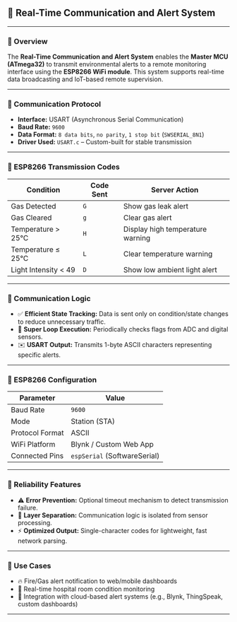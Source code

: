 ## 📡 Real-Time Communication and Alert System

---

### 🔸 Overview
The **Real-Time Communication and Alert System** enables the **Master MCU (ATmega32)** to transmit environmental alerts to a remote monitoring interface using the **ESP8266 WiFi module**. This system supports real-time data broadcasting and IoT-based remote supervision.

---

### 🔸 Communication Protocol

- **Interface:** USART (Asynchronous Serial Communication)
- **Baud Rate:** `9600`
- **Data Format:** `8 data bits`, `no parity`, `1 stop bit` (`SWSERIAL_8N1`)
- **Driver Used:** `USART.c` – Custom-built for stable transmission

---

### 🔸 ESP8266 Transmission Codes

| Condition               | Code Sent | Server Action                     |
|------------------------|-----------|-----------------------------------|
| Gas Detected           | `G`       | Show gas leak alert               |
| Gas Cleared            | `g`       | Clear gas alert                   |
| Temperature > 25°C     | `H`       | Display high temperature warning  |
| Temperature ≤ 25°C     | `L`       | Clear temperature warning         |
| Light Intensity < 49   | `D`       | Show low ambient light alert      |

---

### 🔸 Communication Logic

- ✅ **Efficient State Tracking:** Data is sent only on condition/state changes to reduce unnecessary traffic.
- 🔁 **Super Loop Execution:** Periodically checks flags from ADC and digital sensors.
- ✉️ **USART Output:** Transmits 1-byte ASCII characters representing specific alerts.

---

### 🔸 ESP8266 Configuration

| Parameter               | Value                    |
|------------------------|--------------------------|
| Baud Rate              | `9600`                   |
| Mode                   | Station (STA)            |
| Protocol Format        | ASCII                    |
| WiFi Platform          | Blynk / Custom Web App   |
| Connected Pins         | `espSerial` (SoftwareSerial) |

---

### 🔸 Reliability Features

- ⚠️ **Error Prevention:** Optional timeout mechanism to detect transmission failure.
- 🧩 **Layer Separation:** Communication logic is isolated from sensor processing.
- ⚡ **Optimized Output:** Single-character codes for lightweight, fast network parsing.

---

### 🔸 Use Cases

- 🔥 Fire/Gas alert notification to web/mobile dashboards
- 🏥 Real-time hospital room condition monitoring
- 📲 Integration with cloud-based alert systems (e.g., Blynk, ThingSpeak, custom dashboards)

---



